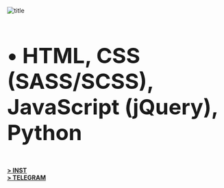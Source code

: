 ![title](https://user-images.githubusercontent.com/112802473/203136573-a6e2674d-851f-4341-8864-7759e08d4052.png)
<br>
<br> 
<p style="font-size:50px"> <strong>• HTML, CSS (SASS/SCSS), JavaScript (jQuery), Python</strong> </p> 

<p>
<a href="https://www.instagram.com/ne_dmitriy_" target="blank"><strong> > INST </strong></a> 
<br>
<a href="https://t.me/ne_4mitriy" target="blank"><strong> > TELEGRAM </strong></a>
</p>
